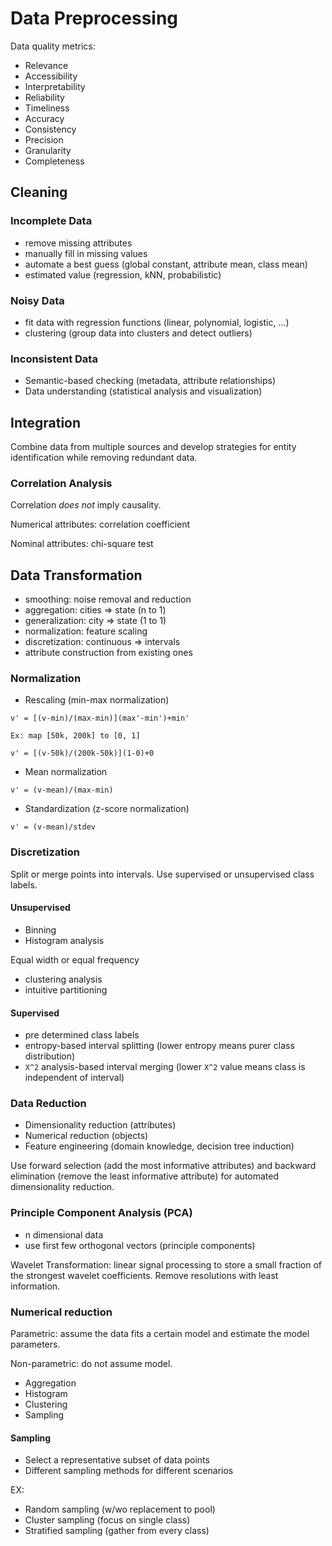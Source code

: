 # Data Preprocessing

Data quality metrics:

- Relevance
- Accessibility
- Interpretability
- Reliability
- Timeliness
- Accuracy
- Consistency
- Precision
- Granularity
- Completeness

## Cleaning

### Incomplete Data

- remove missing attributes
- manually fill in missing values
- automate a best guess (global constant, attribute mean, class mean)
- estimated value (regression, kNN, probabilistic)

### Noisy Data

- fit data with regression functions (linear, polynomial, logistic, ...)
- clustering (group data into clusters and detect outliers)

### Inconsistent Data

- Semantic-based checking (metadata, attribute relationships)
- Data understanding (statistical analysis and visualization)

## Integration

Combine data from multiple sources and develop strategies for entity
identification while removing redundant data.

### Correlation Analysis

Correlation _does not_ imply causality.

Numerical attributes: correlation coefficient

Nominal attributes: chi-square test

## Data Transformation

- smoothing: noise removal and reduction
- aggregation: cities => state (n to 1)
- generalization: city => state (1 to 1)
- normalization: feature scaling
- discretization: continuous => intervals
- attribute construction from existing ones

### Normalization

- Rescaling (min-max normalization)

```
v' = [(v-min)/(max-min)](max'-min')+min'

Ex: map [50k, 200k] to [0, 1]

v' = [(v-50k)/(200k-50k)](1-0)+0
```

- Mean normalization

```
v' = (v-mean)/(max-min)
```

- Standardization (z-score normalization)

```
v' = (v-mean)/stdev
```

### Discretization

Split or merge points into intervals. Use supervised or unsupervised class
labels.

#### Unsupervised

- Binning
- Histogram analysis

Equal width or equal frequency

- clustering analysis
- intuitive partitioning

#### Supervised

- pre determined class labels
- entropy-based interval splitting (lower entropy means purer class distribution)
- `X^2` analysis-based interval merging (lower `X^2` value means class is
  independent of interval)

### Data Reduction

- Dimensionality reduction (attributes)
- Numerical reduction (objects)
- Feature engineering (domain knowledge, decision tree induction)

Use forward selection (add the most informative attributes) and backward elimination
(remove the least informative attribute) for automated dimensionality reduction.

### Principle Component Analysis (PCA)

- n dimensional data
- use first few orthogonal vectors (principle components)

Wavelet Transformation: linear signal processing to store a small fraction of
the strongest wavelet coefficients. Remove resolutions with least information.

### Numerical reduction

Parametric: assume the data fits a certain model and estimate the model
parameters.

Non-parametric: do not assume model.

- Aggregation
- Histogram
- Clustering
- Sampling

#### Sampling

- Select a representative subset of data points
- Different sampling methods for different scenarios

EX:

- Random sampling (w/wo replacement to pool)
- Cluster sampling (focus on single class)
- Stratified sampling (gather from every class)
